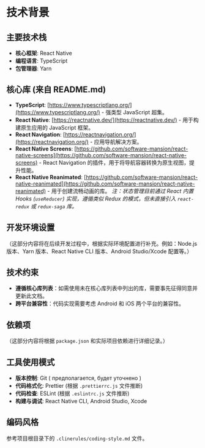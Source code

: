 # 技术背景

## 主要技术栈

- **核心框架**: React Native
- **编程语言**: TypeScript
- **包管理器**: Yarn

## 核心库 (来自 README.md)

- **TypeScript**: [https://www.typescriptlang.org/](https://www.typescriptlang.org/) - 强类型 JavaScript 超集。
- **React Native**: [https://reactnative.dev/](https://reactnative.dev/) - 用于构建原生应用的 JavaScript 框架。
- **React Navigation**: [https://reactnavigation.org/](https://reactnavigation.org/) - 应用导航解决方案。
- **React Native Screens**: [https://github.com/software-mansion/react-native-screens](https://github.com/software-mansion/react-native-screens) - React Navigation 的插件，用于将导航容器转换为原生视图，提升性能。
- **React Native Reanimated**: [https://github.com/software-mansion/react-native-reanimated](https://github.com/software-mansion/react-native-reanimated) - 用于创建流畅动画的库。
  _注：状态管理目前通过 React 内置 Hooks (`useReducer`) 实现，遵循类似 Redux 的模式，但未直接引入 `react-redux` 或 `redux-saga` 库。_

## 开发环境设置

（这部分内容将在后续开发过程中，根据实际环境配置进行补充。例如：Node.js 版本、Yarn 版本、React Native CLI 版本、Android Studio/Xcode 配置等。）

## 技术约束

- **遵循核心库列表**：如需使用未在核心库列表中列出的库，需要事先征得同意并更新此文档。
- **跨平台兼容性**：代码实现需要考虑 Android 和 iOS 两个平台的兼容性。

## 依赖项

（这部分内容将根据 `package.json` 和实际项目依赖进行详细记录。）

## 工具使用模式

- **版本控制**: Git ( предполагается, будет уточнено )
- **代码格式化**: Prettier (根据 `.prettierrc.js` 文件推断)
- **代码检查**: ESLint (根据 `.eslintrc.js` 文件推断)
- **构建与调试**: React Native CLI, Android Studio, Xcode

## 编码风格

参考项目根目录下的 `.clinerules/coding-style.md` 文件。
